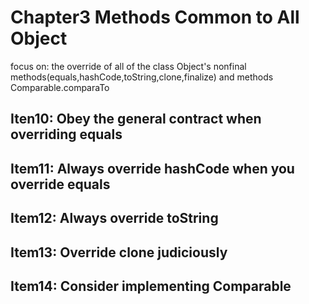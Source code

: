 # Chapter3 Methods Common to All Object

focus on:
    the override of all of the class Object's nonfinal methods(equals,hashCode,toString,clone,finalize)
    and methods Comparable.comparaTo


## Iten10: Obey the general contract when overriding equals


## Item11: Always override hashCode when you override equals


## Item12: Always override toString


## Item13: Override clone judiciously


## Item14: Consider implementing Comparable
